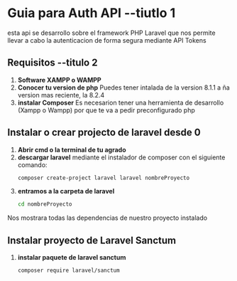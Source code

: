# Guia para Auth API --tiutlo 1

esta api se desarrollo sobre el framework PHP Laravel que nos permite llevar a cabo la autenticacion de forma segura mediante API Tokens

## Requisitos --titulo 2
1. **Software XAMPP o WAMPP**
2. **Conocer tu version de php**
Puedes tener intalada de la version 8.1.1 a ña version mas reciente, la 8.2.4
3. **instalar Composer**
Es necesarion tener una herramienta de desarrollo (Xampp o Wampp) por que te va a pedir preconfigurado php

## Instalar o crear projecto de laravel desde 0
1. **Abrir cmd o la terminal de tu agrado**
2. **descargar laravel** mediante el instalador de composer con el siguiente comando:
    ```bash
    composer create-project laravel laravel nombreProyecto
    ```
3. **entramos a la carpeta de laravel**
    ```bash
    cd nombreProyecto
    ```
Nos mostrara todas las dependencias de nuestro proyecto instalado

## Instalar proyecto de Laravel Sanctum
1. **instalar paquete de laravel sanctum**
    ```bash
    composer require laravel/sanctum
    ```






